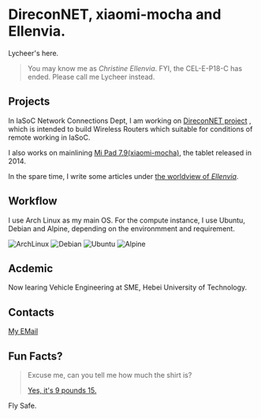 # DireconNET, xiaomi-mocha and Ellenvia.

Lycheer's here.

> You may know me as *Christine Ellenvia*. FYI, the CEL-E-P18-C has ended. Please call me Lycheer instead.

## Projects

In IaSoC Network Connections Dept, I am working on [DireconNET project](https://github.com/direconNET) , which is intended to build Wireless Routers which suitable for conditions of remote working in IaSoC.

I also works on mainlining [Mi Pad 7.9(xiaomi-mocha)](https://wiki.postmarketos.org/wiki/Xiaomi_Mi_Pad_(xiaomi-mocha)), the tablet released in 2014. 

In the spare time, I write some articles under [the worldview of *Ellenvia*](https://github.com/iasoc/ellenvia). 

## Workflow

I use Arch Linux as my main OS. For the compute instance, I use Ubuntu, Debian and Alpine, depending on the environmment and requirement.

<img alt="ArchLinux" src="https://img.shields.io/badge/Arch_Linux-1793D1?style=for-the-badge&logo=arch-linux&logoColor=white"> <img alt="Debian" src="https://img.shields.io/badge/Debian-C70036?style=for-the-badge&logo=debian&logoColor=white" /> <img alt="Ubuntu" src="https://img.shields.io/badge/Ubuntu-E95420?style=for-the-badge&logo=ubuntu&logoColor=white" /> <img alt="Alpine" src="https://img.shields.io/badge/Alpine-0D597F?style=for-the-badge&logo=alpinelinux&logoColor=white" />

## Acdemic

Now learing Vehicle Engineering at SME, Hebei University of Technology.

## Contacts

[My EMail](mailto:lycheer@iasoc.org)

## Fun Facts?

> Excuse me, can you tell me how much the shirt is?
> 
> [Yes, it's 9 pounds 15.](https://www.youtube.com/watch?v=nlsdAydXcpA)

Fly Safe.

<!--
**CEllenvia/CEllenvia** is a ✨ _special_ ✨ repository because its `README.md` (this file) appears on your GitHub profile.

Here are some ideas to get you started:

- 🔭 I’m currently working on ...
- 🌱 I’m currently learning ...
- 👯 I’m looking to collaborate on ...
- 🤔 I’m looking for help with ...
- 💬 Ask me about ...
- 📫 How to reach me: ...
- 😄 Pronouns: ...
- ⚡ Fun fact: ...
-->
